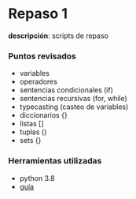 # Repaso 1

**descripción**: scripts de repaso

### Puntos revisados

- variables
- operadores
- sentencias condicionales (if)
- sentencias recursivas (for, while)
- typecasting (casteo de variables)
- diccionarios {}
- listas []
- tuplas ()
- sets {} 

### Herramientas utilizadas

- python 3.8
- [guía](https://www.freecodecamp.org/news/intermediate-python-course/)

